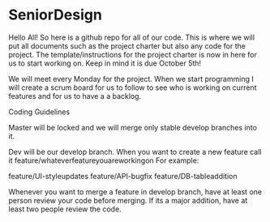 # SeniorDesign

Hello All! So here is a github repo for all of our code. This is where we will put all documents such as the project charter but also any code for the project. The template/instructions for the project charter is now in here for us to start working on. Keep in mind it is due October 5th! 

We will meet every Monday for the project. When we start programming I will create a scrum board for us to follow to see who is working on current features and for us to have a a backlog. 

Coding Guidelines

Master will be locked and we will merge only stable develop branches into it. 

Dev will be our develop branch. When you want to create a new feature call it feature/whateverfeatureyouareworkingon
For example:

feature/UI-styleupdates
feature/API-bugfix
feature/DB-tableaddition

Whenever you want to merge a feature in develop branch, have at least one person review your code before merging. If its a major addition, have at least two people review the code. 

